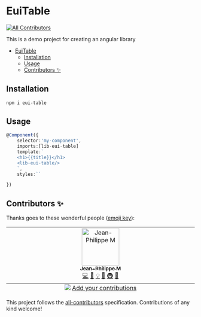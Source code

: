 # EuiTable
<!-- ALL-CONTRIBUTORS-BADGE:START - Do not remove or modify this section -->
[![All Contributors](https://img.shields.io/badge/all_contributors-1-orange.svg?style=flat-square)](#contributors-)
<!-- ALL-CONTRIBUTORS-BADGE:END -->

This is a demo project for creating an angular library

<!-- START doctoc generated TOC please keep comment here to allow auto update -->
<!-- DON'T EDIT THIS SECTION, INSTEAD RE-RUN doctoc TO UPDATE -->

- [EuiTable](#euitable)
  - [Installation](#installation)
  - [Usage](#usage)
  - [Contributors ✨](#contributors-)

<!-- END doctoc generated TOC please keep comment here to allow auto update -->

## Installation

```bash
npm i eui-table
```

## Usage

```typescript
@Component({
    selector:'my-component',
    imports:[lib-eui-table]
    template:`
    <h1>{{title}}</h1>
    <lib-eui-table/>
    `,
    styles:``

})
```

## Contributors ✨

Thanks goes to these wonderful people ([emoji key](https://allcontributors.org/docs/en/emoji-key)):

<!-- ALL-CONTRIBUTORS-LIST:START - Do not remove or modify this section -->
<!-- prettier-ignore-start -->
<!-- markdownlint-disable -->
<table>
  <tbody>
    <tr>
      <td align="center" valign="top" width="14.28%"><a href="https://github.com/maquejp"><img src="https://avatars.githubusercontent.com/u/7753492?v=4?s=100" width="100px;" alt="Jean-Philippe M"/><br /><sub><b>Jean-Philippe M</b></sub></a><br /><a href="https://github.com/Jean-Philippe M/eui-table/commits?author=maquejp" title="Code">💻</a> 
      <a href="https://github.com/Jean-Philippe M/eui-table/commits?author=maquejp" title="Documentation">📖</a> <a href="#example-maquejp" title="Examples">💡</a> <a href="#ideas-maquejp" title="Ideas, Planning, & Feedback">🤔</a> <a href="#infra-maquejp" title="Infrastructure (Hosting, Build-Tools, etc)">🚇</a> <a href="#maintenance-maquejp" title="Maintenance">🚧</a></td>
    </tr>
  </tbody>
  <tfoot>
    <tr>
      <td align="center" size="13px" colspan="7">
        <img src="https://raw.githubusercontent.com/all-contributors/all-contributors-cli/1b8533af435da9854653492b1327a23a4dbd0a10/assets/logo-small.svg">
          <a href="https://all-contributors.js.org/docs/en/bot/usage">Add your contributions</a>
        </img>
      </td>
    </tr>
  </tfoot>
</table>

<!-- markdownlint-restore -->
<!-- prettier-ignore-end -->

<!-- ALL-CONTRIBUTORS-LIST:END -->

This project follows the [all-contributors](https://github.com/all-contributors/all-contributors) specification. Contributions of any kind welcome!
